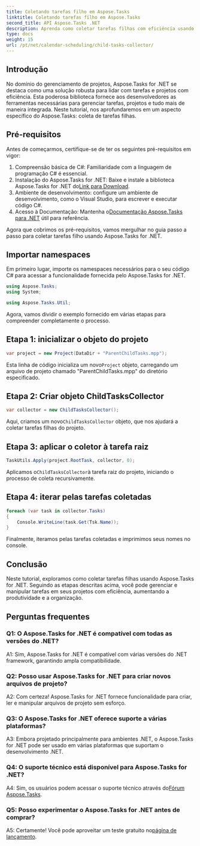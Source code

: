 ```yaml
---
title: Coletando tarefas filho em Aspose.Tasks
linktitle: Coletando tarefas filho em Aspose.Tasks
second_title: API Aspose.Tasks .NET
description: Aprenda como coletar tarefas filhas com eficiência usando Aspose.Tasks for .NET. Melhore o gerenciamento de projetos em seus aplicativos .NET.
type: docs
weight: 15
url: /pt/net/calendar-scheduling/child-tasks-collector/
---
```

## Introdução

No domínio do gerenciamento de projetos, Aspose.Tasks for .NET se destaca como uma solução robusta para lidar com tarefas e projetos com eficiência. Esta poderosa biblioteca fornece aos desenvolvedores as ferramentas necessárias para gerenciar tarefas, projetos e tudo mais de maneira integrada. Neste tutorial, nos aprofundaremos em um aspecto específico do Aspose.Tasks: coleta de tarefas filhas.

## Pré-requisitos

Antes de começarmos, certifique-se de ter os seguintes pré-requisitos em vigor:

1. Compreensão básica de C#: Familiaridade com a linguagem de programação C# é essencial.
2.  Instalação do Aspose.Tasks for .NET: Baixe e instale a biblioteca Aspose.Tasks for .NET do[Link para Download](https://releases.aspose.com/tasks/net/).
3. Ambiente de desenvolvimento: configure um ambiente de desenvolvimento, como o Visual Studio, para escrever e executar código C#.
4.  Acesso à Documentação: Mantenha o[Documentação Aspose.Tasks para .NET](https://reference.aspose.com/tasks/net/) útil para referência.

Agora que cobrimos os pré-requisitos, vamos mergulhar no guia passo a passo para coletar tarefas filho usando Aspose.Tasks for .NET.

## Importar namespaces

Em primeiro lugar, importe os namespaces necessários para o seu código C# para acessar a funcionalidade fornecida pelo Aspose.Tasks for .NET.

```csharp
using Aspose.Tasks;
using System;

using Aspose.Tasks.Util;

```

Agora, vamos dividir o exemplo fornecido em várias etapas para compreender completamente o processo.

## Etapa 1: inicializar o objeto do projeto

```csharp
var project = new Project(DataDir + "ParentChildTasks.mpp");
```

 Esta linha de código inicializa um novo`Project` objeto, carregando um arquivo de projeto chamado "ParentChildTasks.mpp" do diretório especificado.

## Etapa 2: Criar objeto ChildTasksCollector

```csharp
var collector = new ChildTasksCollector();
```

 Aqui, criamos um novo`ChildTasksCollector` objeto, que nos ajudará a coletar tarefas filhas do projeto.

## Etapa 3: aplicar o coletor à tarefa raiz

```csharp
TaskUtils.Apply(project.RootTask, collector, 0);
```

 Aplicamos o`ChildTasksCollector`à tarefa raiz do projeto, iniciando o processo de coleta recursivamente.

## Etapa 4: iterar pelas tarefas coletadas

```csharp
foreach (var task in collector.Tasks)
{
    Console.WriteLine(task.Get(Tsk.Name));
}
```

Finalmente, iteramos pelas tarefas coletadas e imprimimos seus nomes no console.

## Conclusão

Neste tutorial, exploramos como coletar tarefas filhas usando Aspose.Tasks for .NET. Seguindo as etapas descritas acima, você pode gerenciar e manipular tarefas em seus projetos com eficiência, aumentando a produtividade e a organização.

## Perguntas frequentes

### Q1: O Aspose.Tasks for .NET é compatível com todas as versões do .NET?

A1: Sim, Aspose.Tasks for .NET é compatível com várias versões do .NET framework, garantindo ampla compatibilidade.

### Q2: Posso usar Aspose.Tasks for .NET para criar novos arquivos de projeto?

A2: Com certeza! Aspose.Tasks for .NET fornece funcionalidade para criar, ler e manipular arquivos de projeto sem esforço.

### Q3: O Aspose.Tasks for .NET oferece suporte a várias plataformas?

A3: Embora projetado principalmente para ambientes .NET, o Aspose.Tasks for .NET pode ser usado em várias plataformas que suportam o desenvolvimento .NET.

### Q4: O suporte técnico está disponível para Aspose.Tasks for .NET?

 A4: Sim, os usuários podem acessar o suporte técnico através do[Fórum Aspose.Tasks](https://forum.aspose.com/c/tasks/15).

### Q5: Posso experimentar o Aspose.Tasks for .NET antes de comprar?

 A5: Certamente! Você pode aproveitar um teste gratuito no[página de lançamento](https://releases.aspose.com/).